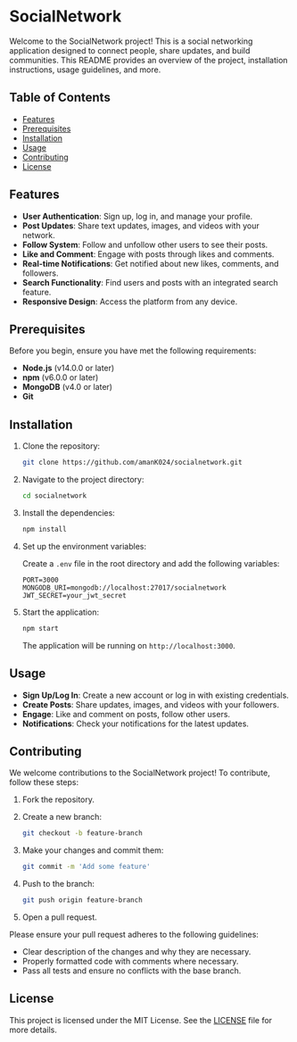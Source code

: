 # SocialNetwork

Welcome to the SocialNetwork project! This is a social networking application designed to connect people, share updates, and build communities. This README provides an overview of the project, installation instructions, usage guidelines, and more.

## Table of Contents

- [Features](#features)
- [Prerequisites](#prerequisites)
- [Installation](#installation)
- [Usage](#usage)
- [Contributing](#contributing)
- [License](#license)

## Features

- **User Authentication**: Sign up, log in, and manage your profile.
- **Post Updates**: Share text updates, images, and videos with your network.
- **Follow System**: Follow and unfollow other users to see their posts.
- **Like and Comment**: Engage with posts through likes and comments.
- **Real-time Notifications**: Get notified about new likes, comments, and followers.
- **Search Functionality**: Find users and posts with an integrated search feature.
- **Responsive Design**: Access the platform from any device.

## Prerequisites

Before you begin, ensure you have met the following requirements:

- **Node.js** (v14.0.0 or later)
- **npm** (v6.0.0 or later)
- **MongoDB** (v4.0 or later)
- **Git**

## Installation

1. Clone the repository:

    ```bash
    git clone https://github.com/amanK024/socialnetwork.git
    ```

2. Navigate to the project directory:

    ```bash
    cd socialnetwork
    ```

3. Install the dependencies:

    ```bash
    npm install
    ```

4. Set up the environment variables:

    Create a `.env` file in the root directory and add the following variables:

    ```env
    PORT=3000
    MONGODB_URI=mongodb://localhost:27017/socialnetwork
    JWT_SECRET=your_jwt_secret
    ```

5. Start the application:

    ```bash
    npm start
    ```

    The application will be running on `http://localhost:3000`.

## Usage

- **Sign Up/Log In**: Create a new account or log in with existing credentials.
- **Create Posts**: Share updates, images, and videos with your followers.
- **Engage**: Like and comment on posts, follow other users.
- **Notifications**: Check your notifications for the latest updates.

## Contributing

We welcome contributions to the SocialNetwork project! To contribute, follow these steps:

1. Fork the repository.
2. Create a new branch:

    ```bash
    git checkout -b feature-branch
    ```

3. Make your changes and commit them:

    ```bash
    git commit -m 'Add some feature'
    ```

4. Push to the branch:

    ```bash
    git push origin feature-branch
    ```

5. Open a pull request.

Please ensure your pull request adheres to the following guidelines:

- Clear description of the changes and why they are necessary.
- Properly formatted code with comments where necessary.
- Pass all tests and ensure no conflicts with the base branch.

## License

This project is licensed under the MIT License. See the [LICENSE](LICENSE) file for more details.
